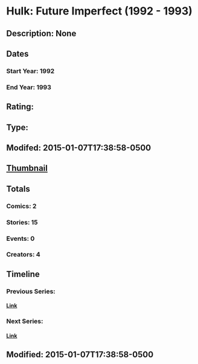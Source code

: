 # Hulk: Future Imperfect (1992 - 1993)
## Description: None
## Dates
### Start Year: 1992
### End Year: 1993
## Rating: 
## Type: 
## Modifed: 2015-01-07T17:38:58-0500
## [Thumbnail](http://i.annihil.us/u/prod/marvel/i/mg/6/80/54adb54348f90.jpg)
## Totals
### Comics: 2
### Stories: 15
### Events: 0
### Creators: 4
## Timeline
### Previous Series: 
#### [Link]()
### Next Series: 
#### [Link]()
## Modified: 2015-01-07T17:38:58-0500